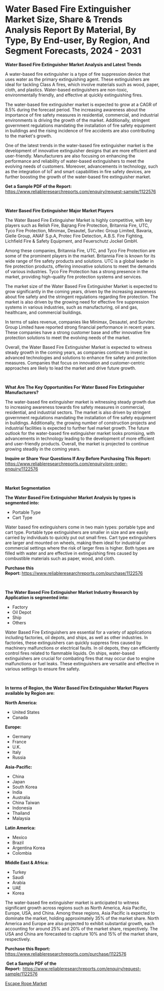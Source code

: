 <p><h1>Water Based Fire Extinguisher Market Size, Share & Trends Analysis Report By Material, By Type, By End-user, By Region, And Segment Forecasts, 2024 - 2031</h1></p><p><strong>Water Based Fire Extinguisher Market Analysis and Latest Trends</strong></p>
<p><p>A water-based fire extinguisher is a type of fire suppression device that uses water as the primary extinguishing agent. These extinguishers are ideal for tackling Class A fires, which involve materials such as wood, paper, cloth, and plastics. Water-based extinguishers are non-toxic, environmentally friendly, and effective at quickly extinguishing fires.</p><p>The water-based fire extinguisher market is expected to grow at a CAGR of 8.5% during the forecast period. The increasing awareness about the importance of fire safety measures in residential, commercial, and industrial environments is driving the growth of the market. Additionally, stringent government regulations mandating the installation of fire safety equipment in buildings and the rising incidence of fire accidents are also contributing to the market's growth.</p><p>One of the latest trends in the water-based fire extinguisher market is the development of innovative extinguisher designs that are more efficient and user-friendly. Manufacturers are also focusing on enhancing the performance and reliability of water-based extinguishers to meet the evolving needs of customers. Moreover, advancements in technology, such as the integration of IoT and smart capabilities in fire safety devices, are further boosting the growth of the water-based fire extinguisher market.</p></p>
<p><strong>Get a Sample PDF of the Report:&nbsp;</strong> <a href="https://www.reliableresearchreports.com/enquiry/request-sample/1122576">https://www.reliableresearchreports.com/enquiry/request-sample/1122576</a></p>
<p>&nbsp;</p>
<p><strong>Water Based Fire Extinguisher Major Market Players</strong></p>
<p><p>The Water Based Fire Extinguisher Market is highly competitive, with key players such as Relish Fire, Bajrang Fire Protection, Britannia Fire, UTC, Tyco Fire Protection, Minimax, Desautel, Survitec Group Limited, Bavaria, Gielle Group, ANAF S.p.A, Protec Fire Detection, A.B.S. Fire Fighting, Lichfield Fire & Safety Equipment, and Feuerschutz Jockel GmbH.</p><p>Among these companies, Britannia Fire, UTC, and Tyco Fire Protection are some of the prominent players in the market. Britannia Fire is known for its wide range of fire safety products and solutions. UTC is a global leader in fire protection products, offering innovative solutions to meet the demands of various industries. Tyco Fire Protection has a strong presence in the market, providing high-quality fire protection systems and services.</p><p>The market size of the Water Based Fire Extinguisher Market is expected to grow significantly in the coming years, driven by the increasing awareness about fire safety and the stringent regulations regarding fire protection. The market is also driven by the growing need for effective fire suppression systems in various industries, such as manufacturing, oil and gas, healthcare, and commercial buildings.</p><p>In terms of sales revenue, companies like Minimax, Desautel, and Survitec Group Limited have reported strong financial performance in recent years. These companies have a strong customer base and offer innovative fire protection solutions to meet the evolving needs of the market.</p><p>Overall, the Water Based Fire Extinguisher Market is expected to witness steady growth in the coming years, as companies continue to invest in advanced technologies and solutions to enhance fire safety and protection measures. Companies that focus on innovation and customer-centric approaches are likely to lead the market and drive future growth.</p></p>
<p>&nbsp;</p>
<p><strong>What Are The Key Opportunities For Water Based Fire Extinguisher Manufacturers?</strong></p>
<p><p>The water-based fire extinguisher market is witnessing steady growth due to increasing awareness towards fire safety measures in commercial, residential, and industrial sectors. The market is also driven by stringent government regulations mandating the installation of fire safety equipment in buildings. Additionally, the growing number of construction projects and industrial facilities is expected to further fuel market growth. The future outlook for the water-based fire extinguisher market looks promising, with advancements in technology leading to the development of more efficient and user-friendly products. Overall, the market is projected to continue growing steadily in the coming years.</p></p>
<p><strong>Inquire or Share Your Questions If Any Before Purchasing This Report:</strong> <a href="https://www.reliableresearchreports.com/enquiry/pre-order-enquiry/1122576">https://www.reliableresearchreports.com/enquiry/pre-order-enquiry/1122576</a></p>
<p>&nbsp;</p>
<p><strong>Market Segmentation</strong></p>
<p><strong>The Water Based Fire Extinguisher Market Analysis by types is segmented into:</strong></p>
<p><ul><li>Portable Type</li><li>Cart Type</li></ul></p>
<p><p>Water based fire extinguishers come in two main types: portable type and cart type. Portable type extinguishers are smaller in size and are easily carried by individuals to quickly put out small fires. Cart type extinguishers are larger and mounted on wheels, making them ideal for industrial or commercial settings where the risk of larger fires is higher. Both types are filled with water and are effective in extinguishing fires caused by combustible materials such as paper, wood, and cloth.</p></p>
<p><strong>Purchase this Report:&nbsp;</strong><a href="https://www.reliableresearchreports.com/purchase/1122576">https://www.reliableresearchreports.com/purchase/1122576</a></p>
<p>&nbsp;</p>
<p><strong>The Water Based Fire Extinguisher Market Industry Research by Application is segmented into:</strong></p>
<p><ul><li>Factory</li><li>Oil Depot</li><li>Ship</li><li>Others</li></ul></p>
<p><p>Water Based Fire Extinguishers are essential for a variety of applications including factories, oil depots, and ships, as well as other industries. In factories, these extinguishers can quickly suppress fires caused by machinery malfunctions or electrical faults. In oil depots, they can efficiently control fires related to flammable liquids. On ships, water-based extinguishers are crucial for combating fires that may occur due to engine malfunctions or fuel leaks. These extinguishers are versatile and effective in various settings to ensure fire safety.</p></p>
<p>&nbsp;</p>
<p><strong>In terms of Region, the Water Based Fire Extinguisher Market Players available by Region are:</strong></p>
<p>
    <p> <strong> North America: </strong>
        <ul>
            <li>United States</li>
            <li>Canada</li>
        </ul>
        </p> 
    <p> <strong> Europe: </strong>
        <ul>
            <li>Germany</li>
            <li>France</li>
            <li>U.K.</li>
            <li>Italy</li>
            <li>Russia</li>
        </ul>
        </p> 
    <p> <strong> Asia-Pacific: </strong>
        <ul>
            <li>China</li>
            <li>Japan</li>
            <li>South Korea</li>
            <li>India</li>
            <li>Australia</li>
            <li>China Taiwan</li>
            <li>Indonesia</li>
            <li>Thailand</li>
            <li>Malaysia</li>
        </ul>
        </p> 
    <p> <strong> Latin America: </strong>
        <ul>
            <li>Mexico</li>
            <li>Brazil</li>
            <li>Argentina Korea</li>
            <li>Colombia</li>
        </ul>
        </p> 
    <p> <strong> Middle East & Africa: </strong>
        <ul>
            <li>Turkey</li>
            <li>Saudi</li>
            <li>Arabia</li>
            <li>UAE</li>
            <li>Korea</li>
        </ul>
    </p>
    </p>
<p><p>The water-based fire extinguisher market is anticipated to witness significant growth across regions such as North America, Asia Pacific, Europe, USA, and China. Among these regions, Asia Pacific is expected to dominate the market, holding approximately 35% of the market share. North America and Europe are also projected to exhibit substantial growth, each accounting for around 25% and 20% of the market share, respectively. The USA and China are forecasted to capture 10% and 15% of the market share, respectively.</p></p>
<p><strong>Purchase this Report: </strong><a href="https://www.reliableresearchreports.com/purchase/1122576">https://www.reliableresearchreports.com/purchase/1122576</a></p>
<p>&nbsp;<strong>Get a Sample PDF of the Report:&nbsp;&nbsp;</strong><a href="https://www.reliableresearchreports.com/enquiry/request-sample/1122576">https://www.reliableresearchreports.com/enquiry/request-sample/1122576</a></p>
<p><strong></strong></p>
<p><p><a href="https://github.com/ChiragRp1/Market-Research-Report-List-3/blob/main/escape-rope-market.md">Escape Rope Market</a></p></p>
